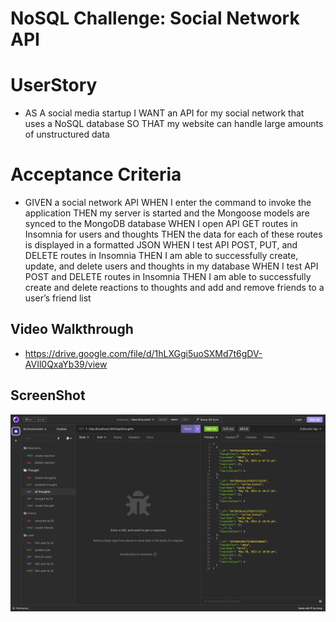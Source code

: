 # NoSQL Challenge: Social Network API

# UserStory
- AS A social media startup
I WANT an API for my social network that uses a NoSQL database
SO THAT my website can handle large amounts of unstructured data


# Acceptance Criteria
- GIVEN a social network API
WHEN I enter the command to invoke the application
THEN my server is started and the Mongoose models are synced to the MongoDB database
WHEN I open API GET routes in Insomnia for users and thoughts
THEN the data for each of these routes is displayed in a formatted JSON
WHEN I test API POST, PUT, and DELETE routes in Insomnia
THEN I am able to successfully create, update, and delete users and thoughts in my database
WHEN I test API POST and DELETE routes in Insomnia
THEN I am able to successfully create and delete reactions to thoughts and add and remove friends to a user’s friend list

## Video Walkthrough
- https://drive.google.com/file/d/1hLXGgi5uoSXMd7t6gDV-AVIl0QxaYb39/view

## ScreenShot
![Insomnia Screenshot](./Assets/images/18.png)